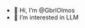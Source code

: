 - 👋 Hi, I’m @GbrlOlmos
- 👀 I’m interested in LLM

<!---
GabrielOlmosl/GabrielOlmosl is a ✨ special ✨ repository because its `README.md` (this file) appears on your GitHub profile.
You can click the Preview link to take a look at your changes.
--->
